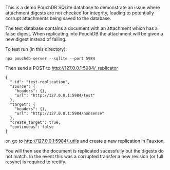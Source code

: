 This is a demo PouchDB SQLite database to demonstrate an issue where attachment digests are not checked for integrity, leading to potentially corrupt attachments being saved to the database.

The test database contains a document with an attachment which has a false digest. When replicating into PouchDB the attachment will be given a new digest instead of failing.

To test run (in this directory):

`npx pouchdb-server --sqlite --port 5984`

Then send a POST to http://127.0.0.1:5984/_replicator

```
{
  "_id": "test-replication",
  "source": {
    "headers": {},
    "url": "http://127.0.0.1:5984/test"
  },
  "target": {
    "headers": {},
    "url": "http://127.0.0.1:5984/nonsense"
  },
  "create_target": true,
  "continuous": false
}
```

or, go to http://127.0.0.1:5984/_utils and create a new replication in Fauxton.


You will then see the document is replicated sucessfully but the digests do not match. In the event this was a corrupted transfer a new revision (or full resync) is required to rectify.